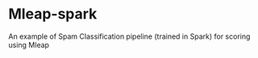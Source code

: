 # Mleap-spark
An example of Spam Classification pipeline (trained in Spark) for scoring using Mleap
